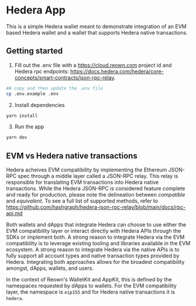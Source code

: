 # Hedera App

This is a simple Hedera wallet meant to demonstrate integration of an EVM based Hedera wallet
and a wallet that supports Hedera native transactions.

## Getting started

1. Fill out the .env file with a <https://cloud.reown.com> project id and Hedera rpc endpoints:
   <https://docs.hedera.com/hedera/core-concepts/smart-contracts/json-rpc-relay>.

```sh
## copy and then update the .env file
cp .env.example .env
```

2. Install dependencies

```sh
yarn install
```

3. Run the app

```sh
yarn dev
```

## EVM vs Hedera native transactions

Hedera acheives EVM compatibility by implementing the Ethereum JSON-RPC spec through a middle
layer called a JSON-RPC relay. This relay is responsible for translating EVM transactions into
Hedera native transactions. While the Hedera JSON-RPC is considered feature complete and ready
for production, please note the delineation between _compatible_ and _equivalent_. To see a full
list of supported methods, refer to
<https://github.com/hashgraph/hedera-json-rpc-relay/blob/main/docs/rpc-api.md>

Both wallets and dApps that integrate Hedera can choose to use either the EVM compatibility
layer or interact directly with Hedera APIs through the SDKs or implement both. A strong reason
to integrate Hedera via the EVM compatibility is to leverage existing tooling and libraries
available in the EVM ecosystem. A strong reason to integrate Hedera via the native APIs is to
fully support all account types and native transaction types provided by Hedera. Integrating
both approaches allows for the broadest compatibility amongst, dApps, wallets, and users.

In the context of Reown's WalletKit and AppKit, this is defined by the namespaces requested by
dApps to wallets. For the EVM compatibility layer, the namespace is `eip155` and for Hedera
native transactions it is `hedera`.
